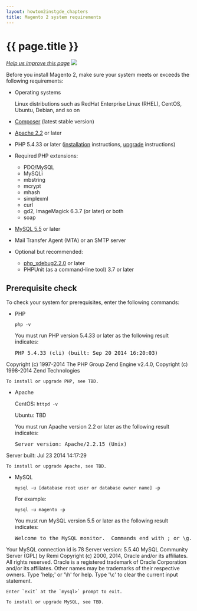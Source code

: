 ```yaml
---
layout: howtom2instgde_chapters
title: Magento 2 system requirements
---
```


<h1 id="instgde-sys-req">{{ page.title }}</h1>

<p><a href="{{ site.githuburl }}install-gde/system-requirements.md" target="_blank"><em>Help us improve this page</em></a>&nbsp;<img src="{{ site.baseurl }}common/images/newWindow.gif"/></p>

Before you install Magento 2, make sure your system meets or exceeds the following requirements:

*	Operating systems

	Linux distributions such as RedHat Enterprise Linux (RHEL), CentOS, Ubuntu, Debian, and so on
	
*	<a href="https://getcomposer.org/download/" target="_blank">Composer</a> (latest stable version)
*	<a href="http://httpd.apache.org/download.cgi" target="_blank">Apache 2.2</a> or later
*	PHP 5.4.33 or later (<a href="http://php.net/downloads.php" target="_blank">installation</a> instructions, <a href="http://phpave.com/upgrade-php-5-3-php-5-5-ubuntu-12-04-lts/" target="_blank">upgrade</a> instructions)
*	Required PHP extensions:

	*	PDO/MySQL
	*	MySQLi
	*	mbstring
	*	mcrypt
	*	mhash
	*	simplexml
	*	curl
	*	gd2, ImageMagick 6.3.7 (or later) or both
	*	soap
	
*	<a href="http://dev.mysql.com/doc/refman/5.5/en/installing.html" target="_blank">MySQL 5.5</a> or later
*	Mail Transfer Agent (MTA) or an SMTP server
*	Optional but recommended: 

	*	<a href="http://xdebug.org/download.php" target="_blank">php_xdebug2.2.0</a> or later
    *	PHPUnit (as a command-line tool) 3.7 or later 
	
<h2 id="instgde-sys-req-check">Prerequisite check</h2>

To check your system for prerequisites, enter the following commands:

*	PHP

	`php -v`
	
	You must run PHP version 5.4.33 or later as the following result indicates:
	
	<pre>PHP 5.4.33 (cli) (built: Sep 20 2014 16:20:03)
Copyright (c) 1997-2014 The PHP Group
Zend Engine v2.4.0, Copyright (c) 1998-2014 Zend Technologies</pre>

	To install or upgrade PHP, see TBD.

*	Apache

	CentOS: `httpd -v`
	
	Ubuntu: TBD
	
	You must run Apache version 2.2 or later as the following result indicates:
	
	<pre>Server version: Apache/2.2.15 (Unix)
Server built:   Jul 23 2014 14:17:29</pre>

	To install or upgrade Apache, see TBD.

*	MySQL

	`mysql -u [database root user or database owner name] -p`
	
	For example:
	
	`mysql -u magento -p`
	
	You must run MySQL version 5.5 or later as the following result indicates:
	
	<pre>Welcome to the MySQL monitor.  Commands end with ; or \g.
Your MySQL connection id is 78
Server version: 5.5.40 MySQL Community Server (GPL) by Remi
Copyright (c) 2000, 2014, Oracle and/or its affiliates. All rights reserved.
Oracle is a registered trademark of Oracle Corporation and/or its
affiliates. Other names may be trademarks of their respective
owners.
Type 'help;' or '\h' for help. Type '\c' to clear the current input statement.</pre>

	Enter `exit` at the `mysql>` prompt to exit.
	
	To install or upgrade MySQL, see TBD.
	


	
